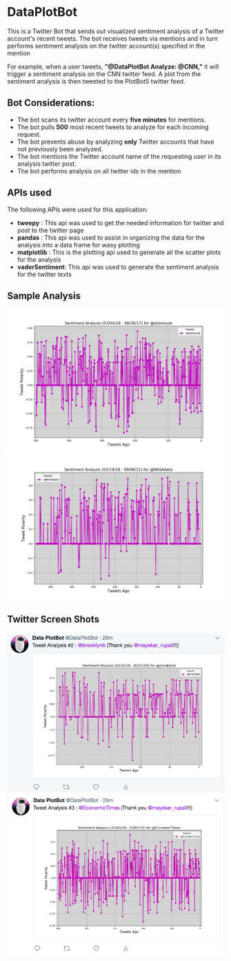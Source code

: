 # DataPlotBot
This is a Twitter Bot that sends out visualized sentiment analysis of a Twitter account's recent tweets. The bot receives tweets via mentions and in turn performs sentiment analysis on the twitter account(s) specified in the mention 

For example, when a user tweets, __"@DataPlotBot Analyze: @CNN,"__ it will trigger a sentiment analysis on the CNN twitter feed. A plot from the sentiment analysis is then tweeted to the PlotBot5 twitter feed. 

## Bot Considerations:

* The bot scans its twitter account every __five minutes__ for mentions.
* The bot pulls __500__ most recent tweets to analyze for each incoming request.
* The bot prevents abuse by analyzing __only__ Twitter accounts that have not previously been analyzed.
* The bot mentions the Twitter account name of the requesting user in its analysis twitter post.
* The bot performs analysis on all twitter ids in the mention

## APIs used

The following APIs were used for this application:

* __tweepy__ : This api was used to get the needed information for twitter and post to the twitter page
* __pandas__ : This api was used to assist in organizing the data for the analysis into a data frame for wasy plotting
* __matplotlib__ : This is the plotting api used to generate all the scatter plots for the analysis
* __vaderSentiment__: This api was used to generate the sentiment analysis for the twitter texts


## Sample Analysis
![@elonmusk.png](@elonmusk.png)
![@NASAdata.png](@NASAdata.png)

## Twitter Screen Shots
![Twitter_Brooklyn_BBQ.png](Twitter_Brooklyn_BBQ.png)
![Twitter_Economic_Times.png](Twitter_Economic_Times.png)
